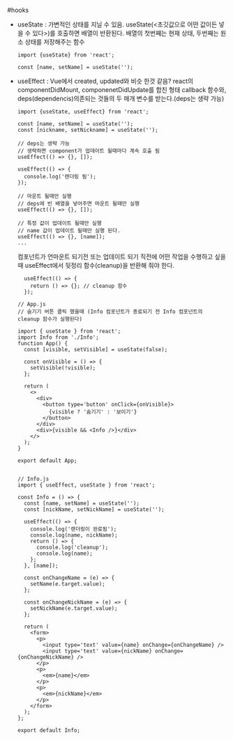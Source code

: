 #hooks

- useState
  : 가변적인 상태를 지닐 수 있음. useState(<초깃값으로 어떤 값이든 넣을 수 있다>)를 호출하면 배열이 반환된다.
  배열의 첫번째는 현재 상태, 두번째는 원소 상태를 저장해주는 함수

  ```
  import {useState} from 'react';

  const [name, setName] = useState('');
  ```

- useEffect
  : Vue에서 created, updated와 비슷 한것 같음?
  react의 componentDidMount, componenetDidUpdate를 합친 형태
  callback 함수와, deps(dependencis)의존되는 것들의 두 매개 변수를 받는다.(deps는 생략 가능)

  ```
  import {useState, useEffect} from 'react';

  const [name, setName] = useState('');
  const [nickname, setNickname] = useState('');

  // deps는 생략 가능
  // 생략하면 component가 업데이트 될때마다 계속 호출 됨
  useEffect(() => {}, []);

  useEffect(() => {
    console.log('렌더링 됨');
  });

  // 마운트 될때만 실행
  // deps에 빈 배열을 넣어주면 마운트 될때만 실행
  useEffect(() => {}, []);

  // 특정 값이 업데이트 될때만 실행
  // name 값이 업데이트 될때만 실행 된다.
  useEffect(() => {}, [name]);
  ...
  ```

  컴포넌트가 언마운트 되기전 또는 업데이트 되기 직전에 어떤 작업을 수행하고 싶을때 useEffect에서 뒷정리 함수(cleanup)을 반환해 줘야 한다.

  ```
    useEffect(() => {
      return () => {}; // cleanup 함수
    });
  ```

  ```
  // App.js
  // 숨기기 버튼 클릭 했을때 (Info 컴포넌트가 종료되기 전 Info 컴포넌트의 cleanup 함수가 실행된다)

  import { useState } from 'react';
  import Info from './Info';
  function App() {
    const [visible, setVisible] = useState(false);

    const onVisible = () => {
      setVisible(!visible);
    };

    return (
      <>
        <div>
          <button type='button' onClick={onVisible}>
            {visible ? '숨기기' : '보이기'}
          </button>
        </div>
        <div>{visible && <Info />}</div>
      </>
    );
  }

  export default App;


  // Info.js
  import { useEffect, useState } from 'react';

  const Info = () => {
    const [name, setName] = useState('');
    const [nickName, setNickName] = useState('');

    useEffect(() => {
      console.log('렌더링이 완료됨');
      console.log(name, nickName);
      return () => {
        console.log('cleanup');
        console.log(name);
      };
    }, [name]);

    const onChangeName = (e) => {
      setName(e.target.value);
    };

    const onChangeNickName = (e) => {
      setNickName(e.target.value);
    };

    return (
      <form>
        <p>
          <input type='text' value={name} onChange={onChangeName} />
          <input type='text' value={nickName} onChange={onChangeNickName} />
        </p>
        <p>
          <em>{name}</em>
        </p>
        <p>
          <em>{nickName}</em>
        </p>
      </form>
    );
  };

  export default Info;

  ```
